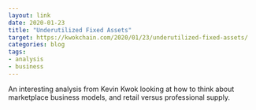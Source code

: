 ```yaml
---
layout: link
date: 2020-01-23
title: "Underutilized Fixed Assets"
target: https://kwokchain.com/2020/01/23/underutilized-fixed-assets/
categories: blog
tags:
- analysis
- business
---
```


An interesting analysis from Kevin Kwok looking at how to think about marketplace business models, and retail versus professional supply.